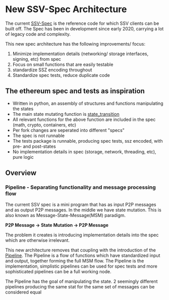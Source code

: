 # New SSV-Spec Architecture

The current [SSV-Spec](https://github.com/bloxapp/ssv-spec) is the reference code for which SSV clients can be built off. 
The Spec has been in development since early 2020, carrying a lot of legacy code and complexity.

This new spec architecture has the following improvements/ focus:
1) Minimize implementation details (networking/ storage interfaces, signing, etc) from spec
2) Focus on small functions that are easily testable
3) standardize SSZ encoding throughout 
4) Standardize spec tests, reduce duplicate code

## The ethereum spec and tests as inspiration
* Written in python, an assembly of structures and functions manipulating the states
* The main state mutating function is [state_transition](https://github.com/ethereum/consensus-specs/blob/dev/specs/phase0/beacon-chain.md#beacon-chain-state-transition-function)
* All relevant functions for the above function are included in the spec (math, crypto, containers, etc)
* Per fork changes are seperated into different "specs"
* The spec is not runnable
* The tests package is runnable, producing spec tests, ssz encoded, with pre- and post-states
* No implementation details in spec (storage, network, threading, etc), pure logic

## Overview

### Pipeline - Separating functionality and message processing flow
The current SSV spec is a mini program that has as input P2P messages and as output P2P messages. In the middle we have state mutation. This is also known as Message-State-Message(MSM) paradigm.

**P2P Message -> State Mutation -> P2P Message**

The problem it creates is introducing implementation details into the spec which are otherwise irrelevant.

This new architecture removes that coupling with the introduction of the [Pipeline](../new_arch/pipeline/pipeline.go).
The Pipeline is a flow of functions which have standardized input and output, together forming the full MSM flow. The Pipeline is the implementation, simplistic pipelines can be used for spec tests and more sophisticated pipelines can be a full working node. 

The Pipeline has the goal of manipulating the state. 2 seemingly different pipelines producing the same stat for the same set of messages can be considered equal